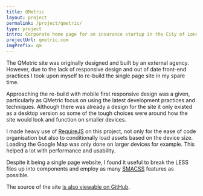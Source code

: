 ```yaml
---
title: QMetric
layout: project
permalink: /project/qmetric/
type: project
intro: Corporate home page for an insurance startup in the City of London.
projectUrl: qmetric.com
imgPrefix: qm
---
```


The QMetric site was originally designed and built by an external agency. However, due to the lack of responsive design and out of date front-end practices I took upon myself to re-build the single page site in my spare time.

Approaching the re-build with mobile first&nbsp;responsive&nbsp;design was a given, particularly as QMetric focus on using the latest development practices and techniques. Although there was already a design for the site it only existed as a desktop version so some of the tough choices were around how the site would look and function on smaller devices.

I made heavy use of [RequireJS](http://requirejs.org) on this project, not only for the ease of code organisation but also to conditionally load assets based on the device size. Loading the Google Map was only done on larger devices for example. This helped a lot with performance and usability.

Despite it being a single page website, I found it useful to break the LESS files up into components and employ as many [SMACSS](http://smacss.com/) features as possible.

The source of the site [is also viewable on GitHub](https://github.com/qmetric/qmg-website).
